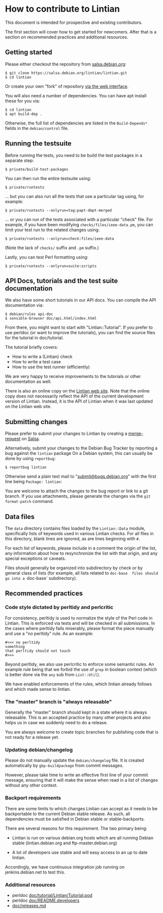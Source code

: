 # How to contribute to Lintian

This document is intended for prospective and existing contributors.

The first section will cover how to get started for newcomers.  After
that is a section on recommended practices and additional resources.

## Getting started

Please either checkout the repository from [salsa.debian.org][salsa]:

    $ git clone https://salsa.debian.org/lintian/lintian.git
    $ cd lintian

Or create your own "fork" of repository [via the web interface][lintian-fork].

You will also need a number of dependencies. You can have apt install these for
you via:

    $ cd lintian
    $ apt build-dep .

Otherwise, the full list of dependencies are listed in the `Build-Depends*`
fields in the `debian/control` file.

[salsa]: https://salsa.debian.org/
[lintian-fork]: https://salsa.debian.org/lintian/lintian/forks/new

## Running the testsuite

Before running the tests, you need to be build the test packages in a separate
step:

    $ private/build-test-packages

You can then run the entire testsuite using:

    $ private/runtests

... but you can also run all the tests that use a particular tag using, for
example:

    $ private/runtests --onlyrun=tag:papt-dmpt-merged

... or you can run of the tests associated with a particular "check" file. For
example, if you have been modifying `checks/files/ieee-data.pm`, you can limit
your test run to the related changes using:

    $ private/runtests --onlyrun=check:files/ieee-data

(Note the lack of `checks/` suffix and `.pm` suffix.)

Lastly, you can test Perl formatting using:

    $ private/runtests --onlyrun=suite:scripts


## API Docs, tutorials and the test suite documentation

We also have some short tutorials in our API docs.  You can compile
the API documentation via:

    $ debian/rules api-doc
    $ sensible-browser doc/api.html/index.html

From there, you might want to start with "Lintian::Tutorial".  If you
prefer to use perldoc (or want to improve the tutorials), you can find
the source files for the tutorial in doc/tutorial.

The tutorial briefly covers:

 * How to write a (Lintian) check
 * How to write a test case
 * How to use the test runner (efficiently)

We are very happy to receive improvements to the tutorials or other
documentation as well.

There is also an online copy on the [Lintian web site][online-api-docs].
Note that the online copy does not necessarily reflect the API of the
current development version of Lintian.  Instead, it is the API of
Lintian when it was last updated on the Lintian web site.

[online-api-docs]: https://lintian.debian.org/library-api/index.html

## Submitting changes

Please prefer to submit your changes to Lintian by creating a
[merge-request][merge-request] on [Salsa][salsa].

Alternatively, submit your changes to the Debian Bug Tracker by reporting
a bug against the `lintian` package  On a Debian system, this can usually
be done by using `reportbug`:

    $ reportbug lintian

Otherwise send a plain text mail to "<submit@bugs.debian.org>" with
the first line being `Package: lintian`:

You are welcome to attach the changes to the bug report or link to a
git branch.  If you use attachments, please generate the changes via
the `git format-patch` command.

[merge-request]: https://salsa.debian.org/lintian/lintian/merge_requests
[salsa]: https://salsa.debian.org/

## Data files

The `data`  directory contains files loaded by the `Lintian::Data` module,
specifically lists of keywords used in various Lintian checks. For all files in
this directory, blank lines are ignored, as are lines beginning with `#`.

For each list of keywords, please include in a comment the origin of the list,
any information about how to resynchronize the list with that origin, and any
special exceptions or caveats.

Files should generally be organized into subdirectory by check or by general
class of lists (for example, all lists related to `doc-base  files should go
into a `doc-base` subdirectory).

## Recommended practices

### Code style dictated by perltidy and perlcritic

For consistency, perltidy is used to normalize the style of the Perl
code in Lintian.  This is enforced via tests and will be checked
in all submissions.  In the cases where perltidy fails miserably,
please format the piece manually and use a "no perltidy" rule.  As
an example:

    #<<< no perltidy
    something
    that perltidy should not touch
    #>>>

Beyond perltidy, we also use perlcritic to enforce some semantic
rules.  An example rule being that we forbid the use of `grep` in
boolean context (which is better done via the `any` sub from
`List::Util`).

We have enabled enforcements of the rules, which lintian already
follows and which made sense to lintian.

### The "master" branch is "always releasable"

Generally the "master" branch should kept in a state where it is always
releasable.  This is an accepted practice by many other projects and
also helps us in case we suddenly need to do a release.

You are always welcome to create topic branches for publishing code that
is not ready for a release yet.

### Updating debian/changelog

Please do not manually update the `debian/changelog` file. It is created
automatically by `gbp-buildpackage` from commit messages.

However, please take time to write an effective first line of your commit
message, ensuring that it will make the sense when read in a list of changes
without any other context.

### Backport requirements

There are some limits to which changes Lintian can accept as it needs
to be backportable to the current Debian stable release.  As such,
all dependencies must be satisfied in Debian stable or stable-backports.

There are several reasons for this requirement.  The two primary being:

 * Lintian is run on various debian.org hosts which are all running
   Debian stable (lintian.debian.org and ftp-master.debian.org)

 * A lot of developers use stable and will easy access to an up to date
   lintian.

Accordingly, we have continuous integration job running on
jenkins.debian.net to test this.

### Additional resources

 * perldoc [doc/tutorial/Lintian/Tutorial.pod](doc/tutorial/Lintian/Tutorial.pod)
 * perldoc [doc/README.developers](doc/README.developers)
 * [doc/releases.md](doc/releases.md)
